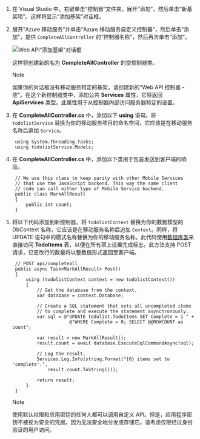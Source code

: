 

1. 在 Visual Studio 中，右键单击“控制器”文件夹，展开“添加”，然后单击“新基架项”。这样将显示“添加基架”对话框。

2. 展开“Azure 移动服务”并单击“Azure 移动服务自定义控制器”，然后单击“添加”，提供 `CompleteAllController` 的“控制器名称”，然后再次单击“添加”。

    ![Web API“添加基架”对话框](./media/mobile-services-dotnet-backend-create-custom-api/add-custom-api-controller.png)

    这样将创建新的名为 **CompleteAllController** 的空控制器类。

    >[!NOTE]
    >如果你的对话框没有移动服务特定的基架，请创建新的“Web API 控制器 - 空”。在这个新控制器类中，添加公共 **Services** 属性，它将返回 **ApiServices** 类型。此属性用于从控制器内部访问服务器特定的设置。

3. 在 **CompleteAllController.cs** 中，添加以下 **using** 语句。将 `todolistService` 替换为你的移动服务项目的命名空间，它应该是在移动服务名称后追加 `Service`。

        using System.Threading.Tasks;
        using todolistService.Models;

4. 在 **CompleteAllController.cs** 中，添加以下类用于包装发送到客户端的响应。

        // We use this class to keep parity with other Mobile Services
        // that use the JavaScript backend. This way the same client
        // code can call either type of Mobile Service backend.
        public class MarkAllResult
        {
            public int count;
        }

5. 将以下代码添加到新控制器。将 `todolistContext` 替换为你的数据模型的 DbContext 名称，它应该是在移动服务名称后追加 `Context`。同样，将 UPDATE 语句中的模式名称替换为你的移动服务名称。此代码使用[数据库类](http://msdn.microsoft.com/zh-cn/library/system.data.entity.database.aspx)来直接访问 **TodoItems** 表，以便在所有项上设置完成标志。此方法支持 POST 请求，已更改行的数量将以整数值形式返回至客户端。

        // POST api/completeall        
        public async Task<MarkAllResult> Post()
        {
            using (todolistContext context = new todolistContext())
            {
                // Get the database from the context.
                var database = context.Database;

                // Create a SQL statement that sets all uncompleted items
                // to complete and execute the statement asynchronously.
                var sql = @"UPDATE todolist.TodoItems SET Complete = 1 " +
                            @"WHERE Complete = 0; SELECT @@ROWCOUNT as count";

                var result = new MarkAllResult();
                result.count = await database.ExecuteSqlCommandAsync(sql);

                // Log the result.
                Services.Log.Info(string.Format("{0} items set to 'complete'.", 
                    result.count.ToString()));

                return result;
            }
        }

    > [!NOTE]
    >使用默认权限和应用密钥的任何人都可以调用自定义 API。但是，应用程序密钥不被视为安全的凭据，因为无法安全地分发或存储它。请考虑仅限经过身份验证的用户访问。

<!---HONumber=76-->
